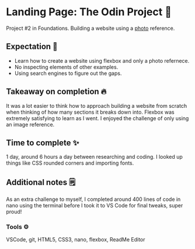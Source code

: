 
# Landing Page: The Odin Project 📝  
Project #2 in Foundations. Building a website using a [photo](https://cdn.statically.io/gh/TheOdinProject/curriculum/main/foundations/html_css/project/odin-project.png) reference.  

## Expectation 🚀  
- Learn how to create a website using flexbox and only a photo refernece. 
- No inspecting elements of other examples. 
- Using search engines to figure out the gaps.

## Takeaway on completion 🔥  
It was a lot easier to think how to approach building a website from scratch when thinking of how many sections it breaks down into. Flexbox was extremely satisfying to learn as I went.
I enjoyed the challenge of only using an image reference.

## Time to complete ✨  
1 day, around 6 hours a day between researching and coding. I looked up things like CSS rounded corners and importing fonts.

## Additional notes 🗒️
As an extra challenge to myself, I completed around 400 lines of code in nano using the terminal before I took it to VS Code for final tweaks, super proud!
 
### Tools ⚙️ 
VSCode, git, HTML5, CSS3, nano, flexbox, ReadMe Editor
 

